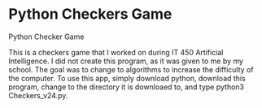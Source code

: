 # Python Checkers Game
Python Checker Game

This is a checkers game that I worked on during IT 450 Artificial Intelligence. I did not create this program, as it was given to me by my school. The goal was to change to algorithms to increase the difficulty of the computer. To use this app, simply download python, download this program, change to the directory it is downloaed to, and type python3 Checkers_v24.py.
